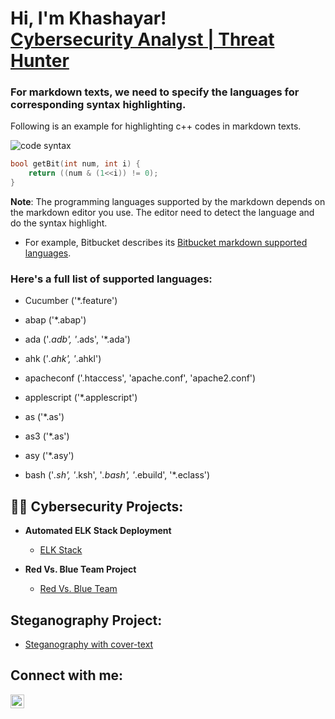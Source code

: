 <h1>Hi, I'm Khashayar! <br/><a href="https://github.com/Khashayarnzk">Cybersecurity Analyst | Threat Hunter </a> <a href="https://www.linkedin.com/in/khashayar-nazarkardeh/"> </a>

### For markdown texts, we need to specify the languages for corresponding syntax highlighting. 

Following is an example for highlighting c++ codes in markdown texts.

![code syntax](https://github.com/jincheng9/markdown_supported_languages/blob/master/markdown_code_syntax.jpg)

``` cpp
bool getBit(int num, int i) {
	return ((num & (1<<i)) != 0);
}
```

**Note**: The programming languages supported by the markdown depends on the markdown editor you use. The editor need to detect the language and do the syntax highlight.

* For example, Bitbucket describes its [Bitbucket markdown supported languages](https://bitbucket.org/tutorials/markdowndemo/src/master/#markdown-header-code-and-syntax-highlighting).

### Here's a full list of supported languages:

 * Cucumber ('*.feature')

 * abap ('*.abap')

 * ada ('*.adb', '*.ads', '*.ada')

 * ahk ('*.ahk', '*.ahkl')

 * apacheconf ('.htaccess', 'apache.conf', 'apache2.conf')

 * applescript ('*.applescript')

 * as ('*.as')

 * as3 ('*.as')

 * asy ('*.asy')

 * bash ('*.sh', '*.ksh', '*.bash', '*.ebuild', '*.eclass')

<h2>👨‍💻 Cybersecurity Projects:</h2>
  
  
- <b>Automated ELK Stack Deployment</b>
  - [ELK Stack](https://github.com/Khashayarnzk/Project1-UofT.git)

 - <b>Red Vs. Blue Team Project</b>
    - [Red Vs. Blue Team](https://docs.google.com/presentation/d/1x6tE0D-0tQjvxafy414GhqDiWQZHpJ_gW0D7vVsIsBU/edit?usp=sharing)
<h2> Steganography Project:</h2>
  
   - [Steganography with cover-text](https://doi.org/10.1016/j.jisa.2019.01.003)
  
  <h2>  Connect with me:</h2>


[<img align="left" alt="JoshMadakor | LinkedIn" width="22px" src="https://cdn.jsdelivr.net/npm/simple-icons@v3/icons/linkedin.svg" />][linkedin]

[linkedin]: https://linkedin.com/in/khashayar-nazarkardeh

<!--


Here are some ideas to get you started:

- 🔭 I’m currently working on ...
- 🌱 I’m currently learning ...
- 👯 I’m looking to collaborate on ...
- 🤔 I’m looking for help with ...
- 💬 Ask me about ...
- 📫 How to reach me: ...
- 😄 Pronouns: ...
- ⚡ Fun fact: ...
-->
